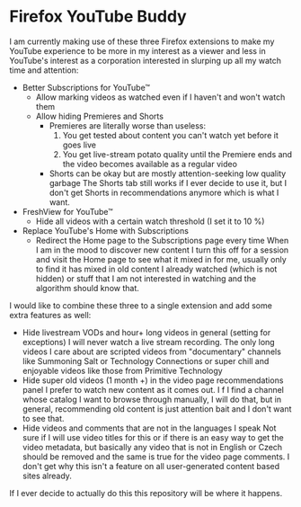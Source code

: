 # Firefox YouTube Buddy

I am currently making use of these three Firefox extensions to make my YouTube
experience to be more in my interest as a viewer and less in YouTube's interest
as a corporation interested in slurping up all my watch time and attention:

- Better Subscriptions for YouTube™
  - Allow marking videos as watched even if I haven't and won't watch them
  - Allow hiding Premieres and Shorts
    - Premieres are literally worse than useless:
      1. You get tested about content you can't watch yet before it goes live
      2. You get live-stream potato quality until the Premiere ends and the
        video becomes available as a regular video
    - Shorts can be okay but are mostly attention-seeking low quality garbage
      The Shorts tab still works if I ever decide to use it, but I don't get
      Shorts in recommendations anymore which is what I want.
- FreshView for YouTube™
  - Hide all videos with a certain watch threshold (I set it to 10 %)
- Replace YouTube's Home with Subscriptions
  - Redirect the Home page to the Subscriptions page every time
    When I am in the mood to discover new content I turn this off for a session
    and visit the Home page to see what it mixed in for me, usually only to find
    it has mixed in old content I already watched (which is not hidden) or stuff
    that I am not interested in watching and the algorithm should know that.

I would like to combine these three to a single extension and add some extra
features as well:

- Hide livestream VODs and hour+ long videos in general (setting for exceptions)
  I will never watch a live stream recording. The only long videos I care about
  are scripted videos from "documentary" channels like Summoning Salt or
  Technology Connections or super chill and enjoyable videos like those from
  Primitive Technology
- Hide super old videos (1 month +) in the video page recommendations panel
  I prefer to watch new content as it comes out.
  I f I find a channel whose catalog I want to browse through manually, I will
  do that, but in general, recommending old content is just attention bait and
  I don't want to see that.
- Hide videos and comments that are not in the languages I speak
  Not sure if I will use video titles for this or if there is an easy way to
  get the video metadata, but basically any video that is not in English or
  Czech should be removed and the same is true for the video page comments.
  I don't get why this isn't a feature on all user-generated content based
  sites already.

If I ever decide to actually do this this repository will be where it happens.
